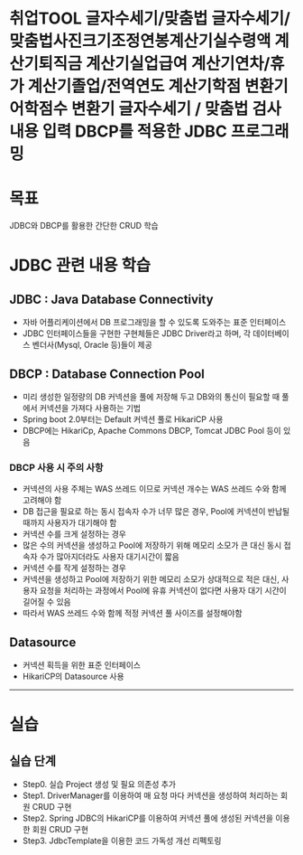 취업TOOL 글자수세기/맞춤법
글자수세기/맞춤법사진크기조정연봉계산기실수령액 계산기퇴직금 계산기실업급여 계산기연차/휴가 계산기졸업/전역연도 계산기학점 변환기어학점수 변환기
글자수세기 / 맞춤법 검사 내용 입력
DBCP를 적용한 JDBC 프로그래밍
===
# 목표
JDBC와 DBCP를 활용한 간단한 CRUD 학습

# JDBC 관련 내용 학습
## JDBC : Java Database Connectivity
- 자바 어플리케이션에서 DB 프로그래밍을 할 수 있도록 도와주는 표준 인터페이스
- JDBC 인터페이스들을 구현한 구현체들은 JDBC Driver라고 하며, 각 데이터베이스 벤더사(Mysql, Oracle 등)들이 제공

## DBCP : Database Connection Pool
- 미리 생성한 일정량의 DB 커넥션을 풀에 저장해 두고 DB와의 통신이 필요할 때 풀에서 커넥션을 가져다 사용하는 기법
- Spring boot 2.0부터는 Default 커넥션 풀로 HikariCP 사용
- DBCP에는 HikariCp, Apache Commons DBCP, Tomcat JDBC Pool 등이 있음

### DBCP 사용 시 주의 사항
- 커넥션의 사용 주체는 WAS 쓰레드 이므로 커넥션 개수는 WAS 쓰레드 수와 함께 고려해야 함
- DB 접근을 필요로 하는 동시 접속자 수가 너무 많은 경우, Pool에 커넥션이 반납될 때까지 사용자가 대기해야 함
- 커넥션 수를 크게 설정하는 경우
- 많은 수의 커넥션을 생성하고 Pool에 저장하기 위해 메모리 소모가 큰 대신 동시 접속자 수가 많아지더라도 사용자 대기시간이 짧음
- 커넥션 수를 작게 설정하는 경우
- 커넥션을 생성하고 Pool에 저장하기 위한 메모리 소모가 상대적으로 적은 대신, 사용자 요청을 처리하는 과정에서 Pool에 유휴 커넥션이 없다면 사용자 대기 시간이 길어질 수 있음
- 따라서 WAS 쓰레드 수와 함께 적정 커넥션 풀 사이즈를 설정해야함

## Datasource
- 커넥션 획득을 위한 표준 인터페이스
- HikariCP의 Datasource 사용

---

# 실습
## 실습 단계
- Step0. 실습 Project 생성 및 필요 의존성 추가
- Step1. DriverManager를 이용하여 매 요청 마다 커넥션을 생성하여 처리하는 회원 CRUD 구현
- Step2. Spring JDBC의 HikariCP를 이용하여 커넥션 풀에 생성된 커넥션을 이용한 회원 CRUD 구현
- Step3. JdbcTemplate을 이용한 코드 가독성 개선 리펙토링
